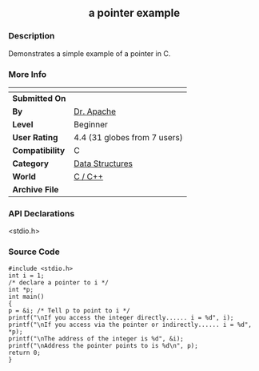 ﻿<div align="center">

## a pointer example


</div>

### Description

Demonstrates a simple example of a pointer in C.
 
### More Info
 


<span>             |<span>
---                |---
**Submitted On**   |
**By**             |[Dr\. Apache](https://github.com/Planet-Source-Code/PSCIndex/blob/master/ByAuthor/dr-apache.md)
**Level**          |Beginner
**User Rating**    |4.4 (31 globes from 7 users)
**Compatibility**  |C
**Category**       |[Data Structures](https://github.com/Planet-Source-Code/PSCIndex/blob/master/ByCategory/data-structures__3-8.md)
**World**          |[C / C\+\+](https://github.com/Planet-Source-Code/PSCIndex/blob/master/ByWorld/c-c.md)
**Archive File**   |[](https://github.com/Planet-Source-Code/dr-apache-a-pointer-example__3-4697/archive/master.zip)

### API Declarations

<stdio.h>


### Source Code

```
#include <stdio.h>
int i = 1;
/* declare a pointer to i */
int *p;
int main()
{
p = &i; /* Tell p to point to i */
printf("\nIf you access the integer directly...... i = %d", i);
printf("\nIf you access via the pointer or indirectly...... i = %d", *p);
printf("\nThe address of the integer is %d", &i);
printf("\nAddress the pointer points to is %d\n", p);
return 0;
}
```

